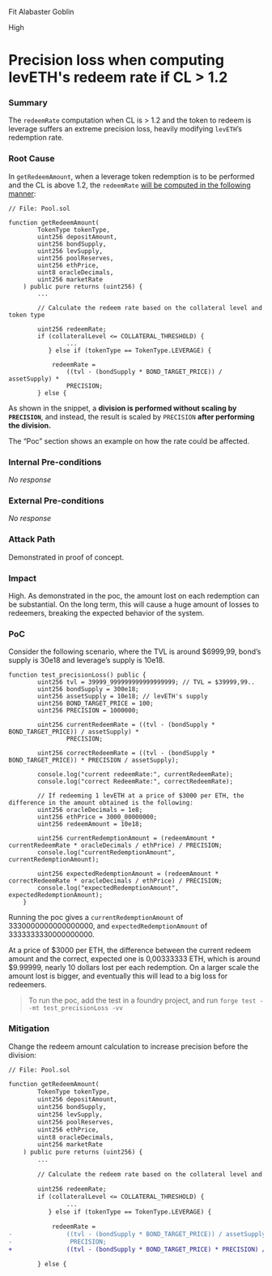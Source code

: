 Fit Alabaster Goblin

High

# Precision loss when computing levETH's redeem rate if CL > 1.2

### Summary

The `redeemRate` computation when CL is > 1.2 and the token to redeem is leverage suffers an extreme precision loss, heavily modifying `levETH`’s redemption rate.

### Root Cause

In `getRedeemAmount`, when a leverage token redemption is to be performed and the CL is above 1.2, the `redeemRate` [will be computed in the following manner](https://github.com/sherlock-audit/2024-12-plaza-finance/blob/ab5bbd7d54042e4444b711a32def5b639fbd63b4/plaza-evm/src/Pool.sol#L498):

```solidity
// File: Pool.sol

function getRedeemAmount(
        TokenType tokenType,
        uint256 depositAmount,
        uint256 bondSupply,
        uint256 levSupply,
        uint256 poolReserves,
        uint256 ethPrice,
        uint8 oracleDecimals,
        uint256 marketRate
    ) public pure returns (uint256) {
        ...

        // Calculate the redeem rate based on the collateral level and token type

        uint256 redeemRate;
        if (collateralLevel <= COLLATERAL_THRESHOLD) {
		        ...
           } else if (tokenType == TokenType.LEVERAGE) {
           
            redeemRate =
                ((tvl - (bondSupply * BOND_TARGET_PRICE)) / assetSupply) *
                PRECISION; 
        } else {
```

As shown in the snippet, a **division is performed without scaling by `PRECISION`**, and instead, the result is scaled by `PRECISION` **after performing the division.** 

The “Poc” section shows an example on how the rate could be affected.

### Internal Pre-conditions

_No response_

### External Pre-conditions

_No response_

### Attack Path

Demonstrated in proof of concept.

### Impact

High. As demonstrated in the poc, the amount lost on each redemption can be substantial. On the long term, this will cause a huge amount of losses to redeemers, breaking the expected behavior of the system.

### PoC

Consider the following scenario, where the TVL is around $6999,99, bond’s supply is 30e18 and leverage’s supply is 10e18.

```solidity
function test_precisionLoss() public { 
        uint256 tvl = 39999_999999999999999999; // TVL = $39999,99..
        uint256 bondSupply = 300e18;
        uint256 assetSupply = 10e18; // levETH's supply
        uint256 BOND_TARGET_PRICE = 100;
        uint256 PRECISION = 1000000;

        uint256 currentRedeemRate = ((tvl - (bondSupply * BOND_TARGET_PRICE)) / assetSupply) *
                PRECISION;

        uint256 correctRedeemRate = ((tvl - (bondSupply * BOND_TARGET_PRICE)) * PRECISION / assetSupply);

        console.log("current redeemRate:", currentRedeemRate);
        console.log("correct RedeemRate:", correctRedeemRate);

        // If redeeming 1 levETH at a price of $3000 per ETH, the difference in the amount obtained is the following:
        uint256 oracleDecimals = 1e8;
        uint256 ethPrice = 3000_00000000;
        uint256 redeemAmount = 10e18;

        uint256 currentRedemptionAmount = (redeemAmount * currentRedeemRate * oracleDecimals / ethPrice) / PRECISION;
        console.log("currentRedemptionAmount", currentRedemptionAmount);

        uint256 expectedRedemptionAmount = (redeemAmount * correctRedeemRate * oracleDecimals / ethPrice) / PRECISION;
        console.log("expectedRedemptionAmount", expectedRedemptionAmount);
    }
```

Running the poc gives a `currentRedemptionAmount` of 3330000000000000000, and `expectedRedemptionAmount` of 3333333330000000000.

At a price of $3000 per ETH, the difference between the current redeem amount and the correct, expected one is 0,00333333 ETH, which is around $9.99999, nearly 10 dollars lost per each redemption. On a larger scale the amount lost is bigger, and eventually this will lead to a big loss for redeemers.

> To run the poc, add the test in a foundry project, and run `forge test --mt test_precisionLoss -vv`
>

### Mitigation

Change the redeem amount calculation to increase precision before the division:

```diff
// File: Pool.sol

function getRedeemAmount(
        TokenType tokenType,
        uint256 depositAmount,
        uint256 bondSupply,
        uint256 levSupply,
        uint256 poolReserves,
        uint256 ethPrice,
        uint8 oracleDecimals,
        uint256 marketRate
    ) public pure returns (uint256) {
        ...

        // Calculate the redeem rate based on the collateral level and token type

        uint256 redeemRate;
        if (collateralLevel <= COLLATERAL_THRESHOLD) {
		        ...
           } else if (tokenType == TokenType.LEVERAGE) {
           
            redeemRate =
-               ((tvl - (bondSupply * BOND_TARGET_PRICE)) / assetSupply) *
-                PRECISION; 
+               ((tvl - (bondSupply * BOND_TARGET_PRICE) * PRECISION) / assetSupply) *

        } else {
```